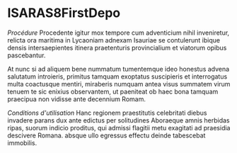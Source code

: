 # ISARAS8FirstDepo

*Procédure*
Procedente igitur mox tempore cum adventicium nihil inveniretur, relicta ora maritima in Lycaoniam adnexam Isauriae 
se contulerunt ibique densis intersaepientes itinera praetenturis provincialium et viatorum opibus pascebantur.

At nunc si ad aliquem bene nummatum tumentemque ideo honestus advena salutatum introieris, 
primitus tamquam exoptatus suscipieris et interrogatus multa coactusque mentiri, miraberis numquam 
antea visus summatem virum tenuem te sic enixius observantem, ut paeniteat ob haec bona tamquam praecipua 
non vidisse ante decennium Romam.


*Conditions d'utilisation* 
Hanc regionem praestitutis celebritati diebus invadere parans dux ante edictus per solitudines 
Aboraeque amnis herbidas ripas, suorum indicio proditus, qui admissi flagitii metu exagitati ad 
praesidia descivere Romana. absque ullo egressus effectu deinde tabescebat immobilis.

